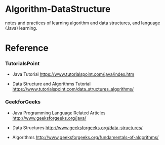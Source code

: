 # Algorithm-DataStructure
notes and practices of learning algorithm and data structures, and language (Java) learning.


# Reference

### TutorialsPoint

- Java Tutorial
https://www.tutorialspoint.com/java/index.htm

- Data Structure and Algorithms Tutorial
https://www.tutorialspoint.com/data_structures_algorithms/


### GeekforGeeks

- Java Programming Language Related Articles
http://www.geeksforgeeks.org/java/

- Data Structures
http://www.geeksforgeeks.org/data-structures/

- Algorithms
http://www.geeksforgeeks.org/fundamentals-of-algorithms/

